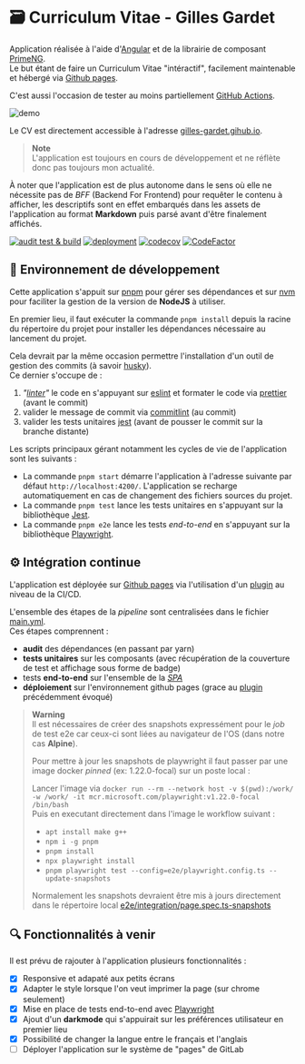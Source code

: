 # 🗃 Curriculum Vitae - Gilles Gardet

Application réalisée à l'aide d'[Angular](https://angular.io/) et de la librairie de composant [PrimeNG](https://www.primefaces.org/primeng/).  
Le but étant de faire un Curriculum Vitae "intéractif", facilement maintenable et hébergé via [Github pages](https://pages.github.com/).

C'est aussi l'occasion de tester au moins partiellement [GitHub Actions](https://fr.github.com/features/actions).

![demo](./src/assets/pictures/demo.gif)

Le CV est directement accessible à l'adresse [gilles-gardet.gihub.io](https://gilles-gardet.github.io/).

> **Note**  
> L'application est toujours en cours de développement et ne réflète donc pas toujours mon actualité.

À noter que l'application est de plus autonome dans le sens où elle ne nécessite pas de *BFF* (Backend For Frontend) pour requêter le contenu à afficher, les descriptifs sont en effet embarqués dans les assets de l'application au format **Markdown** puis parsé avant d'être finalement affichés.

[![audit test & build](https://github.com/gilles-gardet/gilles-gardet.github.io/actions/workflows/main.yml/badge.svg?branch=master)](https://github.com/gilles-gardet/gilles-gardet.github.io/actions/workflows/main.yml)
[![deployment](https://github.com/gilles-gardet/gilles-gardet.github.io/actions/workflows/pages/pages-build-deployment/badge.svg?branch=pages)](https://github.com/gilles-gardet/gilles-gardet.github.io/actions/workflows/pages/pages-build-deployment)
[![codecov](https://codecov.io/gh/gilles-gardet/gilles-gardet.github.io/branch/master/graph/badge.svg?token=MJD58OG7SA)](https://codecov.io/gh/gilles-gardet/gilles-gardet.github.io)
[![CodeFactor](https://www.codefactor.io/repository/github/gilles-gardet/gilles-gardet.github.io/badge)](https://www.codefactor.io/repository/github/gilles-gardet/gilles-gardet.github.io)

## 🚀 Environnement de développement

Cette application s'appuit sur [pnpm](https://pnpm.io/) pour gérer ses dépendances et sur [nvm](https://github.com/nvm-sh/nvm) pour faciliter la gestion de la version de **NodeJS** à utiliser.

En premier lieu, il faut exécuter la commande ```pnpm install``` depuis la racine du répertoire du projet pour installer les dépendances nécessaire au lancement du projet.

Cela devrait par la même occasion permettre l'installation d'un outil de gestion des commits (à savoir [husky](https://typicode.github.io/husky/#/)).  
Ce dernier s'occupe de : 
1. *"[linter](https://en.wikipedia.org/wiki/Lint_(software))"* le code en s'appuyant sur [eslint](https://eslint.org/) et formater le code via [prettier](https://prettier.io/) (avant le commit)
2. valider le message de commit via [commitlint](https://commitlint.js.org/#/) (au commit)
3. valider les tests unitaires [jest](https://jestjs.io/) (avant de pousser le commit sur la branche distante)

Les scripts principaux gérant notamment les cycles de vie de l'application sont les suivants :
- La commande `pnpm start` démarre l'application à l'adresse suivante par défaut `http://localhost:4200/`. L'application se recharge automatiquement en cas de changement des fichiers sources du projet.
- La commande `pnpm test` lance les tests unitaires en s'appuyant sur la bibliothèque [Jest](https://jestjs.io/).
- La commande `pnpm e2e` lance les tests *end-to-end* en s'appuyant sur la bibliothèque [Playwright](https://playwright.dev/).

## ⚙️ Intégration continue

L'application est déployée sur [Github pages](https://pages.github.com/) via l'utilisation d'un [plugin](https://github.com/marketplace/actions/deploy-to-github-pages) au niveau de la CI/CD.

L'ensemble des étapes de la *pipeline* sont centralisées dans le fichier [main.yml](./.github/workflows/main.yml).  
Ces étapes comprennent :
- **audit** des dépendances (en passant par yarn)
- **tests unitaires** sur les composants (avec récupération de la couverture de test et affichage sous forme de badge) 
- tests **end-to-end** sur l'ensemble de la *[SPA](https://developer.mozilla.org/fr/docs/Glossary/SPA)*
- **déploiement** sur l'environnement github pages (grace au [plugin](https://github.com/marketplace/actions/deploy-to-github-pages) précédemment évoqué)

> **Warning**  
> Il est nécessaires de créer des snapshots expressément pour le *job* de test e2e car ceux-ci sont liées au navigateur de l'OS (dans notre cas **Alpine**).
> 
> Pour mettre à jour les snapshots de playwright il faut passer par une image docker *pinned* (ex: 1.22.0-focal) sur un poste local :
>
> Lancer l'image via `docker run --rm --network host -v $(pwd):/work/ -w /work/ -it mcr.microsoft.com/playwright:v1.22.0-focal /bin/bash`  
> Puis en executant directement dans l'image le workflow suivant :
> - `apt install make g++`
> - `npm i -g pnpm`
> - `pnpm install`
> - `npx playwright install`
> - `pnpm playwright test --config=e2e/playwright.config.ts --update-snapshots`
>
> Normalement les snapshots devraient être mis à jours directement dans le répertoire local [e2e/integration/page.spec.ts-snapshots](./e2e/integration/page.spec.ts-snapshots)

## 🔍 Fonctionnalités à venir

Il est prévu de rajouter à l'application plusieurs fonctionnalités :
- [x] Responsive et adapaté aux petits écrans
- [x] Adapter le style lorsque l'on veut imprimer la page (sur chrome seulement)
- [x] Mise en place de tests end-to-end avec [Playwright](https://playwright.dev/)
- [x] Ajout d'un **darkmode** qui s'appuirait sur les préférences utilisateur en premier lieu
- [x] Possibilité de changer la langue entre le français et l'anglais
- [ ] Déployer l'application sur le système de "pages" de GitLab
